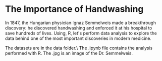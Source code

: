 # The Importance of Handwashing

In 1847, the Hungarian physician Ignaz Semmelweis made a breakthrough discovery: he discovered handwashing and 
enforced it at his hospital to save hundreds of lives. Using, R, let's perform data analysis to explore the data 
behind one of the most important discoveries in modern medicine.


The datasets are in the data folder.\\
The .ipynb file contains the analysis performed with R.
The .jpg is an image of the Dr. Semmelweis.
